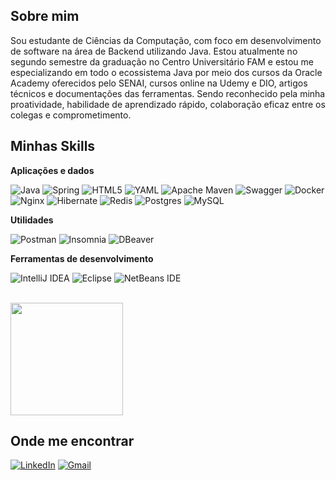 ## Sobre mim

Sou estudante de Ciências da Computação, com foco em desenvolvimento de software na área de Backend utilizando Java.
Estou atualmente no segundo semestre da graduação no Centro Universitário FAM e estou me especializando em todo o
ecossistema Java por meio dos cursos da Oracle Academy oferecidos pelo SENAI, cursos online na Udemy e DIO, artigos
técnicos e documentações das ferramentas. Sendo reconhecido pela minha proatividade, habilidade de aprendizado rápido,
colaboração eficaz entre os colegas e comprometimento.

## Minhas Skills

**Aplicações e dados**

![Java](https://img.shields.io/badge/java-%23ED8B00.svg?style=for-the-badge&logo=openjdk&logoColor=white)
![Spring](https://img.shields.io/badge/spring-%236DB33F.svg?style=for-the-badge&logo=spring&logoColor=white)
![HTML5](https://img.shields.io/badge/html5-%23E34F26.svg?style=for-the-badge&logo=html5&logoColor=white)
![YAML](https://img.shields.io/badge/yaml-%23ffffff.svg?style=for-the-badge&logo=yaml&logoColor=151515)
![Apache Maven](https://img.shields.io/badge/Apache%20Maven-C71A36?style=for-the-badge&logo=Apache%20Maven&logoColor=white)
![Swagger](https://img.shields.io/badge/-Swagger-%23Clojure?style=for-the-badge&logo=swagger&logoColor=white)
![Docker](https://img.shields.io/badge/docker-%230db7ed.svg?style=for-the-badge&logo=docker&logoColor=white)
![Nginx](https://img.shields.io/badge/nginx-%23009639.svg?style=for-the-badge&logo=nginx&logoColor=white)
![Hibernate](https://img.shields.io/badge/Hibernate-59666C?style=for-the-badge&logo=Hibernate&logoColor=white)
![Redis](https://img.shields.io/badge/redis-%23DD0031.svg?style=for-the-badge&logo=redis&logoColor=white)
![Postgres](https://img.shields.io/badge/postgres-%23316192.svg?style=for-the-badge&logo=postgresql&logoColor=white)
![MySQL](https://img.shields.io/badge/mysql-4479A1.svg?style=for-the-badge&logo=mysql&logoColor=white)

**Utilidades**

![Postman](https://img.shields.io/badge/Postman-FF6C37?style=for-the-badge&logo=postman&logoColor=white)
![Insomnia](https://img.shields.io/badge/Insomnia-black?style=for-the-badge&logo=insomnia&logoColor=5849BE)
![DBeaver](https://img.shields.io/badge/dbeaver-382923?style=for-the-badge&logo=dbeaver&logoColor=white)

**Ferramentas de desenvolvimento**

![IntelliJ IDEA](https://img.shields.io/badge/IntelliJ%20IDEA-000000.svg?style=for-the-badge&logo=intellij-idea&logoColor=white)
![Eclipse](https://img.shields.io/badge/Eclipse-FE7A16.svg?style=for-the-badge&logo=Eclipse&logoColor=white)
![NetBeans IDE](https://img.shields.io/badge/NetBeans%20IDE-1B6AC6.svg?style=for-the-badge&logo=apache-netbeans-ide&logoColor=white)

<br/>

<a href="https://github.com/joaobertholino" title="Perfil do João">
  <img height="180em" src="https://github-readme-stats.vercel.app/api?username=joaobertholino&theme=transparent&show_icons=true" />
</a>

## Onde me encontrar

[![LinkedIn](https://img.shields.io/badge/linkedin-%230077B5.svg?style=for-the-badge&logo=linkedin&logoColor=white&link=https://www.linkedin.com/in/joaobertholino/)](https://www.linkedin.com/in/joaobertholino/)
[![Gmail](https://img.shields.io/badge/Gmail-D14836?style=for-the-badge&logo=gmail&logoColor=white&link=mailto:comercial.bertholino@gmail.com)](mailto:comercial.bertholino@gmail.com)
